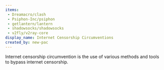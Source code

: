 ```yaml
---
items:
 - Dreamacro/clash
 - Psiphon-Inc/psiphon
 - getlantern/lantern
 - shadowsocks/shadowsocks
 - v2fly/v2ray-core
display_name: Internet Censorship Circumventions
created_by: new-pac
---
```

Internet censorship circumvention is the use of various methods and tools to bypass internet censorship.
